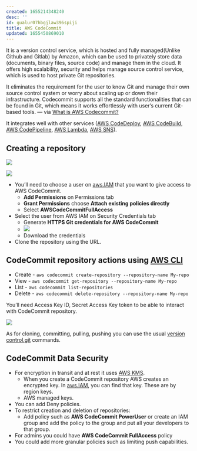 ```yaml
---
created: 1655214348240
desc: ''
id: gualur07hbgjlaw396spiji
title: AWS CodeCommit
updated: 1655450869010
---
```

   
It is a version control service, which is hosted and fully managed(Unlike Github and Gitlab) by Amazon, which can be used to privately store data (documents, binary files, source code) and manage them in the cloud. It offers high scalability, security and helps manage source control service, which is used to host private Git repositories.   
   
It eliminates the requirement for the user to know Git and manage their own source control system or worry about scaling up or down their infrastructure. Codecommit supports all the standard functionalities that can be found in Git, which means it works effortlessly with user’s current Git-based tools. — via [What is AWS Codecommit?](https://www.knowledgehut.com/tutorials/aws/aws-codecommit)   
   
It integrates well with other services ([AWS CodeDeploy](../devlog/AWS%20CodeDeploy.md), [AWS CodeBuild](../devlog/AWS%20CodeBuild.md), [AWS CodePipeline](../devlog/AWS%20CodePipeline.md), [AWS Lambda](../devlog/AWS%20Lambda.md), [AWS SNS](/not_created.md)).   
   
## Creating a repository   
   
![](https://res.cloudinary.com/zubayr/image/upload/v1655274009/wiki/mkc6bm8oka3kwfrjncen.png)   
   
![](https://res.cloudinary.com/zubayr/image/upload/v1655273410/wiki/n419mau6b1vl7llmeq0d.png)   
   
   
- You’ll need to choose a user on [aws.IAM](../devlog/aws.IAM.md) that you want to give access to AWS CodeCommit.   
  - **Add Permissions** on Permissions tab   
  - **Grant Permissions** choose **Attach existing policies directly**   
  - Select **AWSCodeCommitFullAccess**   
- Select the user from AWS IAM on Security Credentials tab   
  - Generate **HTTPS Git credentials for AWS CodeCommit**   
  - ![](https://res.cloudinary.com/zubayr/image/upload/v1655273772/wiki/expmhzqs48qypcd0abeg.png)   
  - Download the credentials   
- Clone the repository using the URL.   
   
## CodeCommit repository actions using [AWS CLI](../devlog/aws%20cli.md)   
   
   
- Create - `aws codecommit create-repository --repository-name My-repo`   
- View - `aws codecommit get-repository --repository-name My-repo`   
- List - `aws codecommit list-repositories`   
- Delete - `aws codecommit delete-repository --repository-name My-repo`   
   
You’ll need Access Key ID, Secret Access Key token to be able to interact with CodeCommit repository.   
   
![](https://res.cloudinary.com/zubayr/image/upload/v1655446842/wiki/eh6bwxpaa5a4bc4autgb.png)   
   
As for cloning, committing, pulling, pushing you can use the usual [version control.git](../devlog/version%20control.git.md) commands.   
   
## CodeCommit Data Security   
   
   
- For encryption in transit and at rest it uses [AWS KMS](../devlog/AWS%20KMS.md).   
  - When you create a CodeCommit repository AWS creates an encrypted key. In [aws.IAM](../devlog/aws.IAM.md), you can find that key. These are by region keys.   
  - AWS managed keys.   
- You can add Deny policies.   
- To restrict creation and deletion of repositories:   
  - Add policy such as **AWS CodeCommit PowerUser** or create an IAM group and add the policy to the group and put all your developers to that group.   
- For admins you could have **AWS CodeCommit FullAccess** policy   
- You could add more granular policies such as limiting push capabilities.